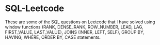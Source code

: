 # SQL-Leetcode

These are some of the SQL questions on Leetcode that I have solved using window functions (RANK, DENSE_RANK, ROW_NUMBER, LEAD, LAG, FIRST_VALUE, LAST_VALUE), JOINS (INNER, LEFT, SELF), GROUP BY, HAVING, WHERE, ORDER BY, CASE statements.
